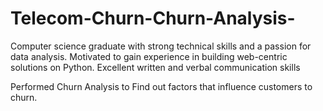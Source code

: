 # Telecom-Churn-Churn-Analysis-
Computer science graduate with strong technical skills and a passion for
data analysis. Motivated to gain experience in building web-centric
solutions on Python. Excellent written and verbal communication skills

Performed Churn Analysis to Find out factors that influence customers to churn.
